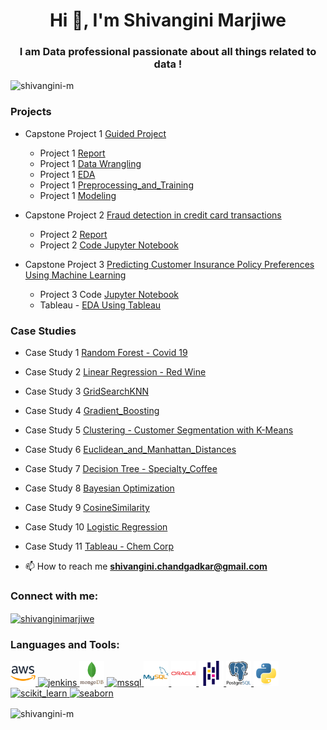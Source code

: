 <h1 align="center">Hi 👋, I'm Shivangini Marjiwe</h1>
<h3 align="center">I am Data professional passionate about all things related to data !</h3>

<p align="left"> <img src="https://komarev.com/ghpvc/?username=shivangini-m&label=Profile%20views&color=0e75b6&style=flat" alt="shivangini-m" /> </p>


<h3>Projects</h3>

- Capstone Project 1 [Guided Project](https://github.com/Shivangini-m/DataScienceGuidedCapstone/blob/master/Guided%20Capstone/Guided%20Capstone%20Project%20Presentation.pdf)
   - Project 1 [Report](https://github.com/Shivangini-m/DataScienceGuidedCapstone/blob/master/Guided%20Capstone/Guided%20Capstone%20Project%20Report.pdf)
   - Project 1 [Data Wrangling](https://github.com/Shivangini-m/DataScienceGuidedCapstone/blob/master/Notebooks/02_data_wrangling.ipynb)
   - Project 1 [EDA](https://github.com/Shivangini-m/DataScienceGuidedCapstone/blob/master/Notebooks/03_exploratory_data_analysis.ipynb)
   - Project 1 [Preprocessing_and_Training](https://github.com/Shivangini-m/DataScienceGuidedCapstone/blob/master/Notebooks/04_preprocessing_and_training.ipynb)
   - Project 1 [Modeling](https://github.com/Shivangini-m/DataScienceGuidedCapstone/blob/master/Notebooks/05_modeling.ipynb)

- Capstone Project 2 [Fraud detection in credit card transactions](https://github.com/Shivangini-m/DataScienceGuidedCapstone/blob/master/Capstone2/CapstoneTwo%20Presentation.pdf)
   - Project 2 [Report](https://github.com/Shivangini-m/DataScienceGuidedCapstone/blob/master/Capstone2/FinalProjectReport%20.pdf)
   - Project 2 [Code Jupyter Notebook](https://github.com/Shivangini-m/DataScienceGuidedCapstone/blob/master/Capstone2/DataWranglingCaps-2.ipynb)

     
- Capstone Project 3 [Predicting Customer Insurance Policy Preferences Using Machine Learning](https://github.com/Shivangini-m/DataScienceGuidedCapstone/blob/master/Capstone3_multiclass/Shivangini_FinalPresentation_Multiclass_Capstone3.pdf)
   - Project 3 Code [Jupyter Notebook](https://github.com/Shivangini-m/DataScienceGuidedCapstone/blob/master/Capstone3_multiclass/Capstone3_Multiclass.ipynb)
   - Tableau - [EDA Using Tableau](https://public.tableau.com/app/profile/shivangini.marjiwe/viz/Capstone3_EDA_story/Capstone3_story)

<h3>Case Studies</h3>

- Case Study 1 [Random Forest - Covid 19](https://github.com/Shivangini-m/DataScienceGuidedCapstone/blob/master/RandomForest%20Covid%20Case%20Study_06302020/RandomForest_casestudy_covid19.ipynb)
- Case Study 2 [Linear Regression - Red Wine](https://github.com/Shivangini-m/DataScienceGuidedCapstone/blob/master/11.4.1%20Case%20Study%20-%20Linear%20Regression/Springboard%20Regression%20Case%20Study%20-%20the%20Red%20Wine%20Dataset%20-%20Tier%203.ipynb)
- Case Study 3 [GridSearchKNN](https://github.com/Shivangini-m/DataScienceGuidedCapstone/blob/master/1600185186_GridSearchKNN_Case_Study/GridSearchKNN_Case_Study.ipynb)
- Case Study 4 [Gradient_Boosting](https://github.com/Shivangini-m/DataScienceGuidedCapstone/blob/master/1601612507_Gradient_Boosting_Case_Study_updated_10_01_2020/Gradient%20Boosting%20Case%20Study.ipynb)
- Case Study 5 [Clustering - Customer Segmentation with K-Means](https://github.com/Shivangini-m/DataScienceGuidedCapstone/blob/master/1602764303_Clustering_Case_Study_updated_10_15_2020/Clustering%20Case%20Study%20-%20Customer%20Segmentation%20with%20K-Means%20-%20Tier%203.ipynb)
- Case Study 6 [Euclidean_and_Manhattan_Distances](https://github.com/Shivangini-m/DataScienceGuidedCapstone/blob/master/1605005916_Euclidean_and_Manhattan_Distances_Case_Study_11102020/Euclidean_and_Manhattan_Distances_Case_Study.ipynb)
- Case Study 7 [Decision Tree - Specialty_Coffee](https://github.com/Shivangini-m/DataScienceGuidedCapstone/blob/master/1613148038_Springboard_Decision_Tree_Specialty_Coffee_Case_Study_28012021_2_/Springboard%20Decision%20Tree%20Specialty%20Coffee%20Case%20Study%20-%20Tier%203.ipynb)
- Case Study 8 [Bayesian Optimization](https://github.com/Shivangini-m/DataScienceGuidedCapstone/blob/master/18.2.6%20-%20Bayesian%20Optimization/Bayesian_optimization_case_study.ipynb)
- Case Study 9 [CosineSimilarity](https://github.com/Shivangini-m/DataScienceGuidedCapstone/blob/master/CosineSimilarityCaseStudy/Cosine_Similarity_Case_Study.ipynb)
- Case Study 10 [Logistic Regression](https://github.com/Shivangini-m/DataScienceGuidedCapstone/blob/master/Logistic%20Regression%20Advanced%20Case%20Study%20-LU-%208_23/Logistic%20Regression%20Advanced%20Case%20Study.ipynb)
- Case Study 11 [Tableau - Chem Corp](https://public.tableau.com/app/profile/shivangini.marjiwe/viz/ChemCorpCaseStudy_17426583348020/ChemCorpStory)
                

- 📫 How to reach me **shivangini.chandgadkar@gmail.com**

<h3 align="left">Connect with me:</h3>
<p align="left">
<a href="https://linkedin.com/in/shivanginimarjiwe" target="blank"><img align="center" src="https://raw.githubusercontent.com/rahuldkjain/github-profile-readme-generator/master/src/images/icons/Social/linked-in-alt.svg" alt="shivanginimarjiwe" height="30" width="40" /></a>
</p>

<h3 align="left">Languages and Tools:</h3>
<p align="left"> <a href="https://aws.amazon.com" target="_blank" rel="noreferrer"> <img src="https://raw.githubusercontent.com/devicons/devicon/master/icons/amazonwebservices/amazonwebservices-original-wordmark.svg" alt="aws" width="40" height="40"/> </a> <a href="https://www.jenkins.io" target="_blank" rel="noreferrer"> <img src="https://www.vectorlogo.zone/logos/jenkins/jenkins-icon.svg" alt="jenkins" width="40" height="40"/> </a> <a href="https://www.mongodb.com/" target="_blank" rel="noreferrer"> <img src="https://raw.githubusercontent.com/devicons/devicon/master/icons/mongodb/mongodb-original-wordmark.svg" alt="mongodb" width="40" height="40"/> </a> <a href="https://www.microsoft.com/en-us/sql-server" target="_blank" rel="noreferrer"> <img src="https://www.svgrepo.com/show/303229/microsoft-sql-server-logo.svg" alt="mssql" width="40" height="40"/> </a> <a href="https://www.mysql.com/" target="_blank" rel="noreferrer"> <img src="https://raw.githubusercontent.com/devicons/devicon/master/icons/mysql/mysql-original-wordmark.svg" alt="mysql" width="40" height="40"/> </a> <a href="https://www.oracle.com/" target="_blank" rel="noreferrer"> <img src="https://raw.githubusercontent.com/devicons/devicon/master/icons/oracle/oracle-original.svg" alt="oracle" width="40" height="40"/> </a> <a href="https://pandas.pydata.org/" target="_blank" rel="noreferrer"> <img src="https://raw.githubusercontent.com/devicons/devicon/2ae2a900d2f041da66e950e4d48052658d850630/icons/pandas/pandas-original.svg" alt="pandas" width="40" height="40"/> </a> <a href="https://www.postgresql.org" target="_blank" rel="noreferrer"> <img src="https://raw.githubusercontent.com/devicons/devicon/master/icons/postgresql/postgresql-original-wordmark.svg" alt="postgresql" width="40" height="40"/> </a> <a href="https://www.python.org" target="_blank" rel="noreferrer"> <img src="https://raw.githubusercontent.com/devicons/devicon/master/icons/python/python-original.svg" alt="python" width="40" height="40"/> </a> <a href="https://scikit-learn.org/" target="_blank" rel="noreferrer"> <img src="https://upload.wikimedia.org/wikipedia/commons/0/05/Scikit_learn_logo_small.svg" alt="scikit_learn" width="40" height="40"/> </a> <a href="https://seaborn.pydata.org/" target="_blank" rel="noreferrer"> <img src="https://seaborn.pydata.org/_images/logo-mark-lightbg.svg" alt="seaborn" width="40" height="40"/> </a> </p>
<p><img align="center" src="https://github-readme-stats.vercel.app/api/top-langs?username=shivangini-m&show_icons=true&locale=en&layout=compact" alt="shivangini-m" /></p>
